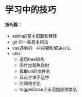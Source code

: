 # 学习中的技巧

#### 技巧篇：

* eslint的基本配置和解释
* git 的一些基本用法
* vue遇到的一些报错和解决办法
* utils
  * 遍历tree结构
  * 图片加载失败时
  * 截取url的文件名
  * 双击字体不选中
  * 时间格式化
  * toggleClass点击添加删除类名

